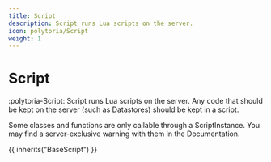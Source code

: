 ```yaml
---
title: Script
description: Script runs Lua scripts on the server.
icon: polytoria/Script
weight: 1
---
```


# Script

:polytoria-Script: Script runs Lua scripts on the server. Any code that should be kept on the server (such as Datastores) should be kept in a script.

Some classes and functions are only callable through a ScriptInstance. You may find a server-exclusive warning with them in the Documentation.

{{ inherits("BaseScript") }}
